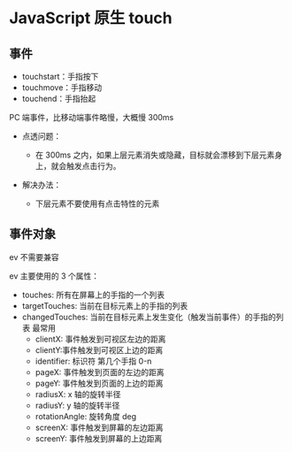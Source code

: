 # JavaScript 原生 touch

## 事件

- touchstart：手指按下
- touchmove：手指移动
- touchend：手指抬起

PC 端事件，比移动端事件略慢，大概慢 300ms

- 点透问题：

  - 在 300ms 之内，如果上层元素消失或隐藏，目标就会漂移到下层元素身上，就会触发点击行为。

- 解决办法：

  - 下层元素不要使用有点击特性的元素

## 事件对象

ev 不需要兼容

ev 主要使用的 3 个属性：

- touches: 所有在屏幕上的手指的一个列表
- targetTouches: 当前在目标元素上的手指的列表
- changedTouches: 当前在目标元素上发生变化（触发当前事件）的手指的列表 最常用
  - clientX: 事件触发到可视区左边的距离
  - clientY:事件触发到可视区上边的距离
  - identifier: 标识符 第几个手指 0-n
  - pageX: 事件触发到页面的左边的距离
  - pageY: 事件触发到页面的上边的距离
  - radiusX: x 轴的旋转半径
  - radiusY: y 轴的旋转半径
  - rotationAngle: 旋转角度 deg
  - screenX: 事件触发到屏幕的左边距离
  - screenY: 事件触发到屏幕的上边距离

